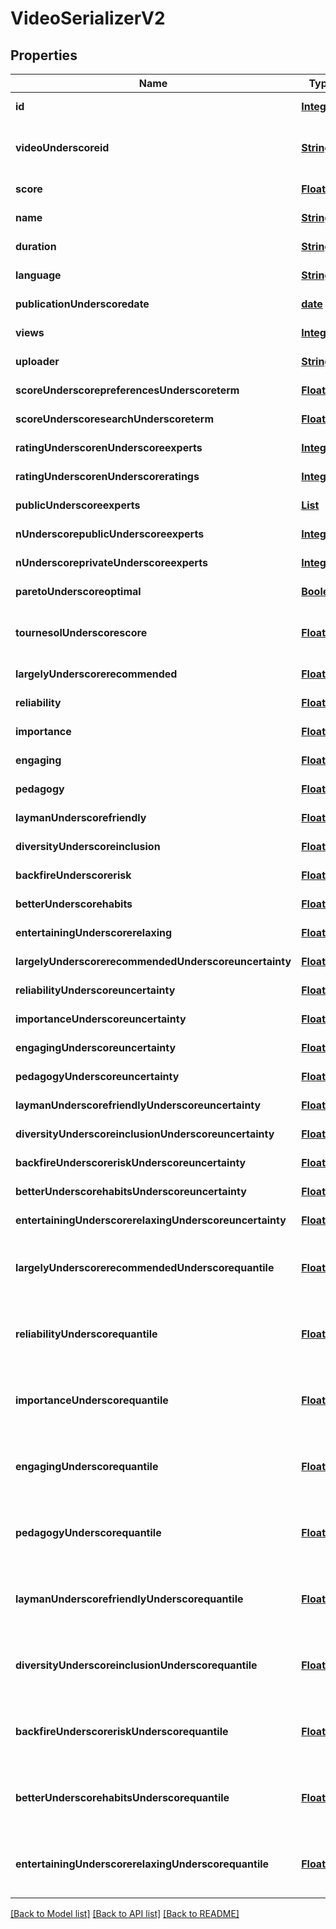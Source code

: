 # VideoSerializerV2
## Properties

Name | Type | Description | Notes
------------ | ------------- | ------------- | -------------
**id** | [**Integer**](integer.md) |  | [default to null]
**videoUnderscoreid** | [**String**](string.md) | Video ID from YouTube URL, matches ^[A-Za-z0-9-_]+$ | [default to null]
**score** | [**Float**](float.md) | Computed video score. | [default to 0.0]
**name** | [**String**](string.md) | Video Title | [default to null]
**duration** | [**String**](string.md) | Video Duration | [default to null]
**language** | [**String**](string.md) | Language as str. | [default to null]
**publicationUnderscoredate** | [**date**](date.md) | When the video was published | [default to null]
**views** | [**Integer**](integer.md) | Number of views | [default to null]
**uploader** | [**String**](string.md) | Name of the channel (uploader) | [default to null]
**scoreUnderscorepreferencesUnderscoreterm** | [**Float**](float.md) | Computed video score [preferences]. | [default to 0.0]
**scoreUnderscoresearchUnderscoreterm** | [**Float**](float.md) | Computed video score [search]. | [default to 0.0]
**ratingUnderscorenUnderscoreexperts** | [**Integer**](integer.md) | Number of experts in ratings | [default to null]
**ratingUnderscorenUnderscoreratings** | [**Integer**](integer.md) | Number of ratings | [default to null]
**publicUnderscoreexperts** | [**List**](UserInformationSerializerNameOnly.md) | First 10 public certified contributors | [default to null]
**nUnderscorepublicUnderscoreexperts** | [**Integer**](integer.md) | Number of certified public contributors | [default to null]
**nUnderscoreprivateUnderscoreexperts** | [**Integer**](integer.md) | Number certified private contributors | [default to null]
**paretoUnderscoreoptimal** | [**Boolean**](boolean.md) | Is this video pareto-optimal? | [default to null]
**tournesolUnderscorescore** | [**Float**](float.md) | The total Tournesol score with uniform preferences (value&#x3D;50.0) | [default to 0.0]
**largelyUnderscorerecommended** | [**Float**](float.md) | Should be largely recommended | [default to null]
**reliability** | [**Float**](float.md) | Reliable and not misleading | [default to null]
**importance** | [**Float**](float.md) | Important and actionable | [default to null]
**engaging** | [**Float**](float.md) | Engaging and thought-provoking | [default to null]
**pedagogy** | [**Float**](float.md) | Clear and pedagogical | [default to null]
**laymanUnderscorefriendly** | [**Float**](float.md) | Layman-friendly | [default to null]
**diversityUnderscoreinclusion** | [**Float**](float.md) | Diversity and Inclusion | [default to null]
**backfireUnderscorerisk** | [**Float**](float.md) | Resilience to backfiring risks | [default to null]
**betterUnderscorehabits** | [**Float**](float.md) | Encourages better habits | [default to null]
**entertainingUnderscorerelaxing** | [**Float**](float.md) | Entertaining and relaxing | [default to null]
**largelyUnderscorerecommendedUnderscoreuncertainty** | [**Float**](float.md) | Uncertainty for largely_recommended | [default to null]
**reliabilityUnderscoreuncertainty** | [**Float**](float.md) | Uncertainty for reliability | [default to null]
**importanceUnderscoreuncertainty** | [**Float**](float.md) | Uncertainty for importance | [default to null]
**engagingUnderscoreuncertainty** | [**Float**](float.md) | Uncertainty for engaging | [default to null]
**pedagogyUnderscoreuncertainty** | [**Float**](float.md) | Uncertainty for pedagogy | [default to null]
**laymanUnderscorefriendlyUnderscoreuncertainty** | [**Float**](float.md) | Uncertainty for layman_friendly | [default to null]
**diversityUnderscoreinclusionUnderscoreuncertainty** | [**Float**](float.md) | Uncertainty for diversity_inclusion | [default to null]
**backfireUnderscoreriskUnderscoreuncertainty** | [**Float**](float.md) | Uncertainty for backfire_risk | [default to null]
**betterUnderscorehabitsUnderscoreuncertainty** | [**Float**](float.md) | Uncertainty for better_habits | [default to null]
**entertainingUnderscorerelaxingUnderscoreuncertainty** | [**Float**](float.md) | Uncertainty for entertaining_relaxing | [default to null]
**largelyUnderscorerecommendedUnderscorequantile** | [**Float**](float.md) | Top quantile for largely_recommended for all rated videos for aggregated scores. 0.0&#x3D;best, 1.0&#x3D;worst | [default to null]
**reliabilityUnderscorequantile** | [**Float**](float.md) | Top quantile for reliability for all rated videos for aggregated scores. 0.0&#x3D;best, 1.0&#x3D;worst | [default to null]
**importanceUnderscorequantile** | [**Float**](float.md) | Top quantile for importance for all rated videos for aggregated scores. 0.0&#x3D;best, 1.0&#x3D;worst | [default to null]
**engagingUnderscorequantile** | [**Float**](float.md) | Top quantile for engaging for all rated videos for aggregated scores. 0.0&#x3D;best, 1.0&#x3D;worst | [default to null]
**pedagogyUnderscorequantile** | [**Float**](float.md) | Top quantile for pedagogy for all rated videos for aggregated scores. 0.0&#x3D;best, 1.0&#x3D;worst | [default to null]
**laymanUnderscorefriendlyUnderscorequantile** | [**Float**](float.md) | Top quantile for layman_friendly for all rated videos for aggregated scores. 0.0&#x3D;best, 1.0&#x3D;worst | [default to null]
**diversityUnderscoreinclusionUnderscorequantile** | [**Float**](float.md) | Top quantile for diversity_inclusion for all rated videos for aggregated scores. 0.0&#x3D;best, 1.0&#x3D;worst | [default to null]
**backfireUnderscoreriskUnderscorequantile** | [**Float**](float.md) | Top quantile for backfire_risk for all rated videos for aggregated scores. 0.0&#x3D;best, 1.0&#x3D;worst | [default to null]
**betterUnderscorehabitsUnderscorequantile** | [**Float**](float.md) | Top quantile for better_habits for all rated videos for aggregated scores. 0.0&#x3D;best, 1.0&#x3D;worst | [default to null]
**entertainingUnderscorerelaxingUnderscorequantile** | [**Float**](float.md) | Top quantile for entertaining_relaxing for all rated videos for aggregated scores. 0.0&#x3D;best, 1.0&#x3D;worst | [default to null]

[[Back to Model list]](../README.md#documentation-for-models) [[Back to API list]](../README.md#documentation-for-api-endpoints) [[Back to README]](../README.md)

